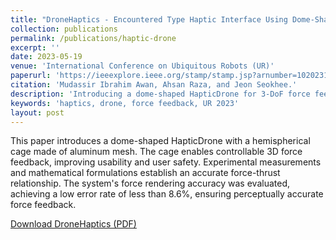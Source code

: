 ```yaml
---
title: "DroneHaptics - Encountered Type Haptic Interface Using Dome-Shaped Drone for 3-DoF Force Feedback"
collection: publications
permalink: /publications/haptic-drone
excerpt: ''
date: 2023-05-19
venue: 'International Conference on Ubiquitous Robots (UR)'
paperurl: 'https://ieeexplore.ieee.org/stamp/stamp.jsp?arnumber=10202318'
citation: 'Mudassir Ibrahim Awan, Ahsan Raza, and Jeon Seokhee.'
description: 'Introducing a dome-shaped HapticDrone for 3-DoF force feedback using a hemispherical aluminum mesh cage.'
keywords: 'haptics, drone, force feedback, UR 2023'
layout: post
---
```


This paper introduces a dome-shaped HapticDrone with a hemispherical cage made of aluminum mesh. The cage enables controllable 3D force feedback, improving usability and user safety. Experimental measurements and mathematical formulations establish an accurate force-thrust relationship. The system's force rendering accuracy was evaluated, achieving a low error rate of less than 8.6%, ensuring perceptually accurate force feedback.

[Download DroneHaptics (PDF)](http://mudassir-awan.github.io/files/haptic-drone.pdf)

<script type="application/ld+json">
{
  "@context": "https://schema.org",
  "@type": "ScholarlyArticle",
  "name": "DroneHaptics - Encountered Type Haptic Interface Using Dome-Shaped Drone for 3-DoF Force Feedback",
  "author": [
    {
      "@type": "Person",
      "name": "Mudassir Ibrahim Awan"
    },
    {
      "@type": "Person",
      "name": "Ahsan Raza"
    },
    {
      "@type": "Person",
      "name": "Jeon Seokhee"
    }
  ],
  "datePublished": "2023-05-19",
  "publisher": {
    "@type": "Organization",
    "name": "International Conference on Ubiquitous Robots (UR)"
  },
  "inLanguage": "en",
  "headline": "DroneHaptics - Encountered Type Haptic Interface Using Dome-Shaped Drone for 3-DoF Force Feedback",
  "url": "https://mudassir-awan.github.io/publications/haptic-drone",
  "citation": "Mudassir Ibrahim Awan, Ahsan Raza, and Jeon Seokhee. Published in International Conference on Ubiquitous Robots (UR), 2023.",
  "description": "This paper introduces a dome-shaped HapticDrone for 3-DoF force feedback using a hemispherical aluminum mesh cage. The system’s force rendering accuracy achieved a low error rate of less than 8.6%."
}

</script>
